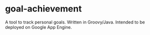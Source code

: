goal-achievement
================

A tool to track personal goals. Written in Groovy/Java. Intended to be deployed on Google App Engine.
